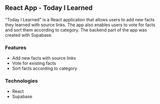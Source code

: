 ## React App  - Today I Learned

"Today I Learned" is a React application that allows users to add new facts they learned with source links.
The app also enables users to vote for facts and sort them according to category.
The backend part of the app was created with Supabase.

### Features

* Add new facts with source links
* Vote for existing facts
* Sort facts according to category

### Technologies

* React
* Supabase